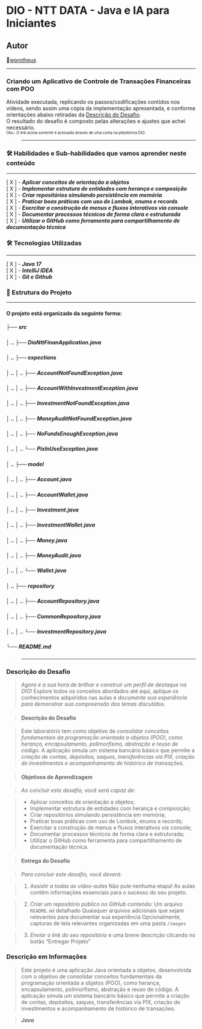 # DIO - NTT DATA - Java e IA para Iniciantes  

## Autor
🔸[wprotheus](https://github.com/wprotheus)

---

### Criando um Aplicativo de Controle de Transações Financeiras com POO  

Atividade executada, replicando os passos/codificações contidos nos vídeos, sendo assim uma cópia da implementação apresentada, e conforme orientações abaixo retiradas da [Descrição do Desafio](https://web.dio.me/lab/criando-um-aplicativo-de-controle-de-transacoes-financeiras-com-poo/learning/294081b2-a315-4085-a6d1-cc8e39c76835).  
O resultado do desafio é composto pelas alterações e ajustes que achei necessário.  
<small><sup>Obs.: O link acima somente é acessado através de uma conta na plataforma DIO.</sup></small>

> ---  

### 🛠️ Habilidades e Sub-habilidades que vamos aprender neste conteúdo  

---
[ X ] - ***Aplicar conceitos de orientação a objetos***  
[ X ] - ***Implementar estrutura de entidades com herança e composição***  
[ X ] - ***Criar repositórios simulando persistência em memória***  
[ X ] - ***Praticar boas práticas com uso de Lombok, enums e records***  
[ X ] - ***Exercitar a construção de menus e fluxos interativos via console***  
[ X ] - ***Documentar processos técnicos de forma clara e estruturada***  
[ X ] - ***Utilizar o GitHub como ferramenta para compartilhamento de documentação técnica***  
  
### 🛠️ Tecnologias Utilizadas  

---    
[ X ] - ***Java 17***  
[ X ] - ***IntelliJ IDEA***  
[ X ] - ***Git e Github***  

    
### 📂 Estrutura do Projeto  

---  
#### O projeto está organizado da seguinte forma:  

##### ├── src  
##### │ .. ├── DioNttFinanApplication.java  
##### │ .. ├── expections  
##### │ .. │ .. ├── AccountNotFoundException.java  
##### │ .. │ .. ├── AccountWithInvestmentException.java  
##### │ .. │ .. ├── InvestmentNotFoundException.java  
##### │ .. │ .. ├── MoneyAuditNotFoundException.java  
##### │ .. │ .. ├── NoFundsEnoughException.java  
##### │ .. │ .. └── PixInUseException.java  
##### │ .. ├── model  
##### │ .. │ .. ├── Account.java  
##### │ .. │ .. ├── AccountWallet.java  
##### │ .. │ .. ├── Investment.java  
##### │ .. │ .. ├── InvestmentWallet.java  
##### │ .. │ .. ├── Money.java  
##### │ .. │ .. ├── MoneyAudit.java  
##### │ .. │ .. └── Wallet.java  
##### │ .. ├── repository  
##### │ .. │ .. ├── AccountRepository.java  
##### │ .. │ .. ├── CommonRepository.java  
##### │ .. │ .. └── InvestmentRepository.java  
##### └── README.md  

> ---  

### Descrição do Desafio

> *Agora é a sua hora de brilhar e construir um perfil de destaque na DIO!* Explore todos os conceitos abordados até aqui, aplique os conhecimentos adquiridos nas aulas e *documente sua experiência para demonstrar sua compreensão dos temas discutidos.*

> #### Descrição do Desafio  

> Este laboratório tem como objetivo de *consolidar conceitos fundamentais da programação orientada a objetos (POO)*, como *herança, encapsulamento, polimorfismo, abstração e reuso de código*. A aplicação simula um sistema bancário básico que permite a *criação de contas, depósitos, saques, transferências via PIX, criação de investimentos e acompanhamento de histórico de transações.*

> #### Objetivos de Aprendizagem

> *Ao concluir este desafio, você será capaz de:*

> - Aplicar conceitos de orientação a objetos;
> - Implementar estrutura de entidades com herança e composição;
> - Criar repositórios simulando persistência em memória;
> - Praticar boas práticas com uso de Lombok, enums e records;
> - Exercitar a construção de menus e fluxos interativos via console;
> - Documentar processos técnicos de forma clara e estruturada;
> - Utilizar o GitHub como ferramenta para compartilhamento de documentação técnica.

> #### Entrega do Desafio

> *Para concluir este desafio, você deverá:*

> 1. *Assistir a todas as vídeo-aulas*
> Não pule nenhuma etapa! As aulas contêm informações essenciais para o sucesso do seu projeto.

> 2. *Criar um repositório público no GitHub contendo:*
> Um arquivo `README.md` detalhado
> Quaisquer arquivos adicionais que sejam relevantes para documentar sua experiência
> Opcionalmente, capturas de tela relevantes organizadas em uma pasta `/images`

> 3. *Enviar o link do seu repositório* e uma breve descrição clicando no botão “Entregar Projeto”

### Descrição em Informações

> Este projeto é uma aplicação Java orientada a objetos, desenvolvida com o objetivo de consolidar conceitos fundamentais da programação orientada a objetos (POO), como herança, encapsulamento, polimorfismo, abstração e reuso de código. A aplicação simula um sistema bancário básico que permite a criação de contas, depósitos, saques, transferências via PIX, criação de investimentos e acompanhamento de histórico de transações.

> ***Java***
